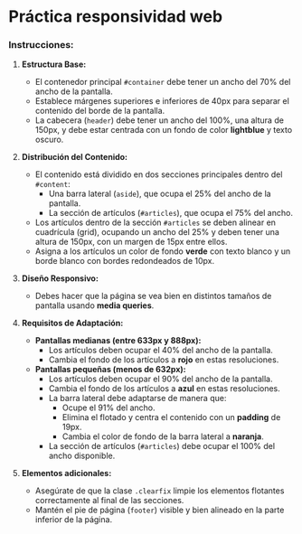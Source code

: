 # Práctica responsividad web

### Instrucciones:

1. **Estructura Base:**

   - El contenedor principal `#container` debe tener un ancho del 70% del ancho de la pantalla.
   - Establece márgenes superiores e inferiores de 40px para separar el contenido del borde de la pantalla.
   - La cabecera (`header`) debe tener un ancho del 100%, una altura de 150px, y debe estar centrada con un fondo de color **lightblue** y texto oscuro.

2. **Distribución del Contenido:**

   - El contenido está dividido en dos secciones principales dentro del `#content`:
     - Una barra lateral (`aside`), que ocupa el 25% del ancho de la pantalla.
     - La sección de artículos (`#articles`), que ocupa el 75% del ancho.
   - Los artículos dentro de la sección `#articles` se deben alinear en cuadrícula (grid), ocupando un ancho del 25% y deben tener una altura de 150px, con un margen de 15px entre ellos.
   - Asigna a los artículos un color de fondo **verde** con texto blanco y un borde blanco con bordes redondeados de 10px.

3. **Diseño Responsivo:**

   - Debes hacer que la página se vea bien en distintos tamaños de pantalla usando **media queries**.

4. **Requisitos de Adaptación:**

   - **Pantallas medianas (entre 633px y 888px):**
     - Los artículos deben ocupar el 40% del ancho de la pantalla.
     - Cambia el fondo de los artículos a **rojo** en estas resoluciones.
   - **Pantallas pequeñas (menos de 632px):**
     - Los artículos deben ocupar el 90% del ancho de la pantalla.
     - Cambia el fondo de los artículos a **azul** en estas resoluciones.
     - La barra lateral debe adaptarse de manera que:
       - Ocupe el 91% del ancho.
       - Elimina el flotado y centra el contenido con un **padding** de 19px.
       - Cambia el color de fondo de la barra lateral a **naranja**.
     - La sección de artículos (`#articles`) debe ocupar el 100% del ancho disponible.

5. **Elementos adicionales:**

   - Asegúrate de que la clase `.clearfix` limpie los elementos flotantes correctamente al final de las secciones.
   - Mantén el pie de página (`footer`) visible y bien alineado en la parte inferior de la página.
